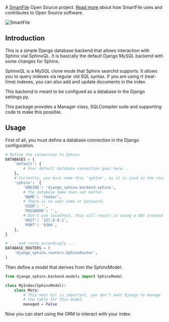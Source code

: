 A [SmartFile](http://www.smartfile.com/) Open Source project.
[Read more](http://www.smartfile.com/open-source.html) about how SmartFile uses and
contributes to Open Source software.

![SmartFile](http://www.smartfile.com/images/logo.jpg)

Introduction
----

This is a simple Django database backend that allows interaction with Sphinx vial SphinxQL. It is basically the default Django MySQL backend with some changes for Sphinx.

SphinxQL is a MySQL clone mode that Sphinx searchd supports. It allows you to query indexes via regular old SQL syntax. If you are using rt (real-time) indexes, you can also add and update documents in the index.

This backend is meant to be configued as a database in the Django settings.py.

This package provides a Manager class, SQLCompiler suite and supporting code to make this possible.

Usage
----

First of all, you must define a database connection in the Django configuration.

```python
# Define the connection to Sphinx
DATABASES = {
    'default': {
        # Your default database connection goes here...
    },
    # Currently, you must name this 'sphinx', as it is used in the router.
    'sphinx':  {
        'ENGINE': 'django_sphinx.backend.sphinx',
        # The database name does not matter.
        'NAME': 'foobar',
        # There is no user name or password.
        'USER': '',
        'PASSWORD': '',
        # Don't use localhost, this will result in using a UDS instead of TCP...
        'HOST': '127.0.0.1',
        'PORT': '9306',
    },
}

# ... and route accordingly ...
DATABASE_ROUTERS = (
    'django_sphinx.routers.SphinxRouter',
)
```

Then define a model that derives from the SphinxModel:

```python
from django_sphinx.backend.models import SphinxModel

class MyIndex(SphinxModel):
    class Meta:
        # This next bit is important, you don't want Django to manage
        # the table for this model.
        managed = False
```

Now you can start using the ORM to interact with your index.